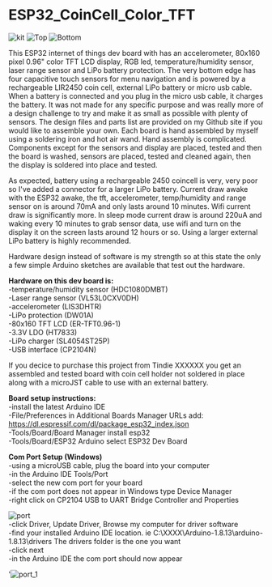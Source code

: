 # ESP32_CoinCell_Color_TFT
![kit](https://user-images.githubusercontent.com/4991664/97461608-ab616e80-191c-11eb-923d-81e30eafeb2a.jpg)
![Top](https://user-images.githubusercontent.com/4991664/97198353-75da4b00-178d-11eb-99a8-423e4afa3d99.png)
![Bottom](https://user-images.githubusercontent.com/4991664/97198461-930f1980-178d-11eb-9ccb-2a1128894bd0.png)

This ESP32 internet of things dev board with has an accelerometer, 80x160 pixel 0.96" color TFT LCD display, RGB led, temperature/humidity sensor, laser range sensor and LiPo battery protection. The very bottom edge has four capacitive touch sensors for menu navigation and is powered by a rechargeable LIR2450 coin cell, external LiPo battery or micro usb cable. When a battery is connected and you plug in the micro usb cable, it charges the battery. It was not made for any specific purpose and was really more of a design challenge to try and make it as small as possible with plenty of sensors. The design files and parts list are provided on my Github site if you would like to assemble your own. Each board is hand assembled by myself using a soldering iron and hot air wand. Hand assembly is complicated. Components except for the sensors and display are placed, tested and then the board is washed, sensors are placed, tested and cleaned again, then the display is soldered into place and tested.

As expected, battery using a rechargeable 2450 coincell is very, very poor so I've added a connector for a larger LiPo battery. Current draw awake with the ESP32 awake, the tft, accelerometer, temp/humidity and range sensor on is around 70mA and only lasts around 10 minutes. Wifi current draw is significantly more. In sleep mode current draw is around 220uA and waking every 10 minutes to grab sensor data, use wifi and turn on the display it on the screen lasts around 12 hours or so. Using a larger external LiPo battery is highly recommended.

Hardware design instead of software is my strength so at this state the only a few simple Arduino sketches are available that test out the hardware.

**Hardware on this dev board is:<br/>**
-temperature/humidity sensor (HDC1080DMBT)<br/>
-Laser range sensor (VL53L0CXV0DH)<br/>
-accelerometer (LIS3DHTR)<br/>
-LiPo protection (DW01A)<br/>
-80x160 TFT LCD (ER-TFT0.96-1)<br/>
-3.3V LDO (HT7833)<br/>
-LiPo charger (SL4054ST25P)<br/>
-USB interface (CP2104N)<br/>

If  you decice to purchase this project from Tindie XXXXXX you get an assembled and tested board with coin cell holder not soldered in place along with a microJST cable to use with an external battery.

**Board setup instructions:<br/>**
-install the latest Arduino IDE<br/>
-File/Preferences in Additional Boards Manager URLs add: https://dl.espressif.com/dl/package_esp32_index.json<br/>
-Tools/Board/Board Manager install esp32<br/>
-Tools/Board/ESP32 Arduino select ESP32 Dev Board

**Com Port Setup (Windows)<br/>**
-using a microUSB cable, plug the board into your computer<br/>
-in the Arduino IDE Tools/Port<br/>
-select the new com port for your board<br/>
-if the com port does not appear in Windows type Device Manager<br/>
-right click on CP2104 USB to UART Bridge Controller and Properties<br/>


![port](https://user-images.githubusercontent.com/4991664/97712525-500aba00-1a9d-11eb-99e5-8d06dfd3c323.png)<br/>
-click Driver, Update Driver, Browse my computer for driver software<br/>
-find your installed Arduino IDE location. ie C:\XXXX\Arduino-1.8.13\arduino-1.8.13\drivers The drivers folder is the one you want<br/>
-click next<br/>
-in the Arduino IDE the com port should now appear<br/>


'![port_1](https://user-images.githubusercontent.com/4991664/97712616-70d30f80-1a9d-11eb-9eb3-bb4c536409b7.png)<br/>
